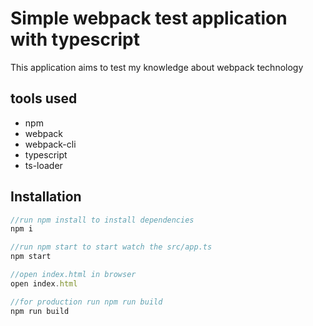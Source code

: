 # Simple webpack test application with typescript

This application aims to test my knowledge about webpack technology

## tools used

- npm
- webpack
- webpack-cli
- typescript
- ts-loader

## Installation

```js
//run npm install to install dependencies
npm i

//run npm start to start watch the src/app.ts
npm start

//open index.html in browser
open index.html

//for production run npm run build
npm run build
```
